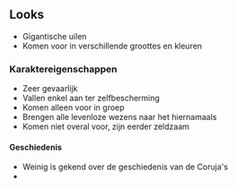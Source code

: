 ## Looks
- Gigantische uilen
- Komen voor in verschillende groottes en kleuren

### Karaktereigenschappen
- Zeer gevaarlijk
- Vallen enkel aan ter zelfbescherming
- Komen alleen voor in groep
- Brengen alle levenloze wezens naar het hiernamaals
- Komen niet overal voor, zijn eerder zeldzaam

#### Geschiedenis
- Weinig is gekend over de geschiedenis van de Coruja's
- 